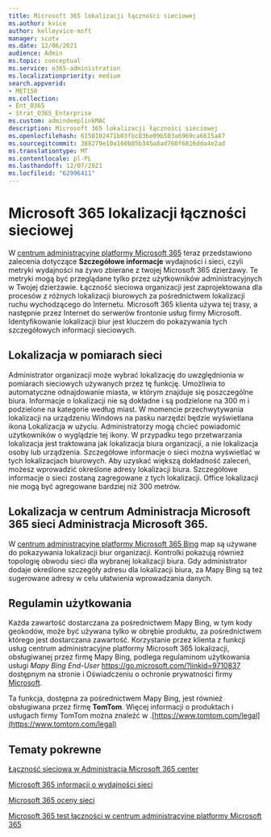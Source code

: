 ```yaml
---
title: Microsoft 365 lokalizacji łączności sieciowej
ms.author: kvice
author: kelleyvice-msft
manager: scotv
ms.date: 12/06/2021
audience: Admin
ms.topic: conceptual
ms.service: o365-administration
ms.localizationpriority: medium
search.appverid:
- MET150
ms.collection:
- Ent_O365
- Strat_O365_Enterprise
ms.custom: admindeeplinkMAC
description: Microsoft 365 lokalizacji łączności sieciowej
ms.openlocfilehash: 6150102471b03fbc83be09b503a6969ca6615a87
ms.sourcegitcommit: 388279e10a160b85b345a8ad760f6816dda4e2ad
ms.translationtype: MT
ms.contentlocale: pl-PL
ms.lasthandoff: 12/07/2021
ms.locfileid: "62996411"
---
```

# <a name="microsoft-365-network-connectivity-location-services"></a>Microsoft 365 lokalizacji łączności sieciowej

W <a href="https://go.microsoft.com/fwlink/p/?linkid=2024339" target="_blank">centrum administracyjne platformy Microsoft 365</a> teraz przedstawiono zalecenia dotyczące **Szczegółowe informacje** wydajności i sieci, czyli metryki wydajności na żywo zbierane z twojej Microsoft 365 dzierżawy. Te metryki mogą być przeglądane tylko przez użytkowników administracyjnych w Twojej dzierżawie. Łączność sieciowa organizacji jest zaprojektowana dla procesów z różnych lokalizacji biurowych za pośrednictwem lokalizacji ruchu wychodzącego do Internetu. Microsoft 365 klienta używa tej trasy, a następnie przez Internet do serwerów frontonie usług firmy Microsoft. Identyfikowanie lokalizacji biur jest kluczem do pokazywania tych szczegółowych informacji sieciowych.

## <a name="location-in-network-measurements"></a>Lokalizacja w pomiarach sieci

Administrator organizacji może wybrać lokalizację do uwzględnionia w pomiarach sieciowych używanych przez tę funkcję. Umożliwia to automatyczne odnajdowanie miasta, w którym znajduje się poszczególne biura. Informacje o lokalizacji nie są dokładne i są podzielone na 300 m i podzielone na kategorie według miast. W momencie przechwytywania lokalizacji na urządzeniu Windows na pasku narzędzi będzie wyświetlana ikona Lokalizacja w użyciu. Administratorzy mogą chcieć powiadomić użytkowników o wyglądzie tej ikony. W przypadku tego przetwarzania lokalizacja jest traktowana jak lokalizacja biura organizacji, a nie lokalizacja osoby lub urządzenia. Szczegółowe informacje o sieci można wyświetlać w tych lokalizacjach biurowych. Aby uzyskać większą dokładność zaleceń, możesz wprowadzić określone adresy lokalizacji biura. Szczegółowe informacje o sieci zostaną zagregowane z tych lokalizacji. Office lokalizacji nie mogą być agregowane bardziej niż 300 metrów.

## <a name="location-in-the-microsoft-365-admin-center"></a>Lokalizacja w centrum Administracja Microsoft 365 sieci Administracja Microsoft 365.

W <a href="https://go.microsoft.com/fwlink/p/?linkid=2024339" target="_blank">centrum administracyjne platformy Microsoft 365 Bing</a> map są używane do pokazywania lokalizacji biur organizacji. Kontrolki pokazują również topologię obwodu sieci dla wybranej lokalizacji biura. Gdy administrator dodaje określone szczegóły adresu dla lokalizacji biura, za Mapy Bing są też sugerowane adresy w celu ułatwienia wprowadzania danych.

## <a name="terms-of-use"></a>Regulamin użytkowania

Każda zawartość dostarczana za pośrednictwem Mapy Bing, w tym kody  geokodów, może być używana tylko w obrębie produktu, za pośrednictwem którego jest dostarczana zawartość. Korzystanie przez klienta z funkcji usług <a href="https://go.microsoft.com/fwlink/p/?linkid=2024339" target="_blank"></a> centrum administracyjne platformy Microsoft 365 lokalizacji, obsługiwanej przez firmę Mapy Bing, podlega regulaminom użytkowania usługi _Mapy Bing End-User_ <https://go.microsoft.com/?linkid=9710837> dostępnym na stronie i Oświadczeniu o ochronie prywatności firmy [Microsoft](https://go.microsoft.com/fwlink/?LinkID=248686).

Ta funkcja, dostępna za pośrednictwem Mapy Bing, jest również obsługiwana przez firmę **TomTom**. Więcej informacji o produktach i usługach firmy TomTom można znaleźć w .[https://www.tomtom.com/legal](https://www.tomtom.com/legal)

## <a name="related-topics"></a>Tematy pokrewne

[Łączność sieciowa w Administracja Microsoft 365 center](office-365-network-mac-perf-overview.md)

[Microsoft 365 informacji o wydajności sieci](office-365-network-mac-perf-insights.md)

[Microsoft 365 oceny sieci](office-365-network-mac-perf-score.md)

[Microsoft 365 test łączności w centrum administracyjne platformy Microsoft 365](office-365-network-mac-perf-onboarding-tool.md)
